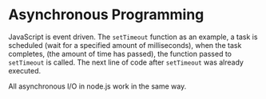 # Asynchronous Programming

JavaScript is event driven. The `setTimeout` function as an example, a task is scheduled
(wait for a specified amount of milliseconds), when the task completes, (the amount of time has passed), the function passed to `setTimeout` is called. The next line of code after `setTimeout` was already executed.

All asynchronous I/O in node.js work in the same way.
